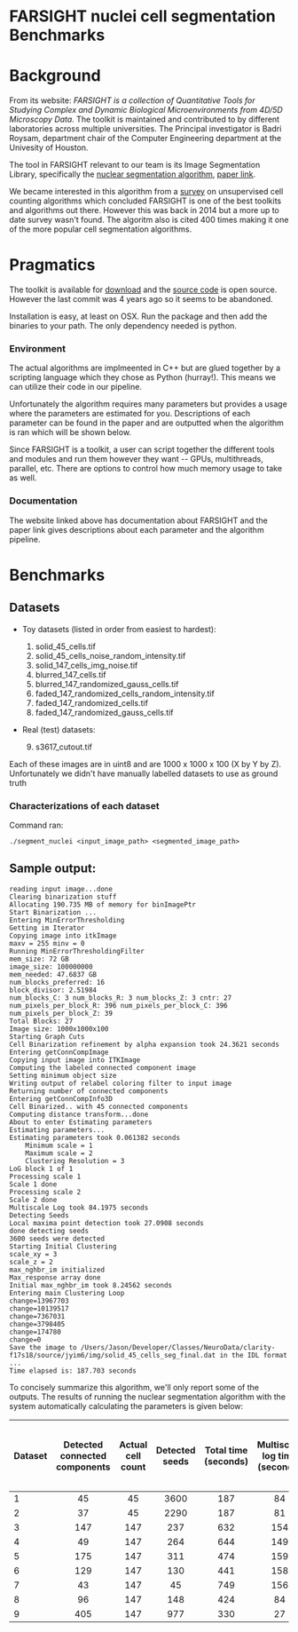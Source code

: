 # FARSIGHT nuclei cell segmentation Benchmarks
# Background
From its website: *FARSIGHT is a collection of Quantitative Tools for Studying Complex and Dynamic Biological Microenvironments from 4D/5D Microscopy Data.*
The toolkit is maintained and contributed to by different laboratories across multiple universities. The Principal investigator is Badri Roysam, department chair of the Computer Engineering department at the Univesity of Houston.

The tool in FARSIGHT relevant to our team is its Image Segmentation Library, specifically the [nuclear segmentation algorithm](http://www.farsight-toolkit.org/wiki/Nuclear_Segmentation), [paper link](http://ieeexplore.ieee.org/stamp/stamp.jsp?arnumber=5306149). 

We became interested in this algorithm from a [survey](https://www.frontiersin.org/articles/10.3389/fnana.2014.00027/full) on unsupervised cell counting algorithms which concluded FARSIGHT is one of the best toolkits and algorithms out there. However this was back in 2014 but a more up to date survey wasn't found. The algoritm also is cited 400 times making it one of the more popular cell segmentation algorithms.

# Pragmatics 

The toolkit is available for [download](http://www.farsight-toolkit.org/wiki/Special:FarsightDownloads) and the [source code](https://github.com/hocheung20/farsight) is open source. However the last commit was 4 years ago so it seems to be abandoned. 

Installation is easy, at least on OSX. Run the package and then add the binaries to your path. The only dependency needed is python. 

### Environment
The actual algorithms are implmeented in C++ but are glued together by a scripting language which they chose as Python (hurray!). This means we can utilize their code in our pipeline. 


Unfortunately the algorithm requires many parameters but provides a usage where the parameters are estimated for you. Descriptions of each parameter can be found in the paper and are outputted when the algorithm is ran which will be shown below.

Since FARSIGHT is a toolkit, a user can script together the different tools and modules and run them however they want -- GPUs, multithreads, parallel, etc. There are options to control how much memory usage to take as well.

### Documentation 
The website linked above has documentation about FARSIGHT and the paper link gives descriptions about each parameter and the algorithm pipeline. 

# Benchmarks

## Datasets
* Toy datasets (listed in order from easiest to hardest):
    1. solid_45_cells.tif
    2. solid_45_cells_noise_random_intensity.tif
    3. solid_147_cells_img_noise.tif 
    4. blurred_147_cells.tif
    5. blurred_147_randomized_gauss_cells.tif
    6. faded_147_randomized_cells_random_intensity.tif
    7. faded_147_randomized_cells.tif
    8. faded_147_randomized_gauss_cells.tif

* Real (test) datasets:

    9. s3617_cutout.tif

Each of these images are in uint8 and are 1000 x 1000 x 100 (X by Y by Z).
Unfortunately we didn't have manually labelled datasets to use as ground truth

### Characterizations of each dataset


Command ran:
```
./segment_nuclei <input_image_path> <segmented_image_path>
```

## Sample output:

```
reading input image...done
Clearing binarization stuff
Allocating 190.735 MB of memory for binImagePtr
Start Binarization ...
Entering MinErrorThresholding
Getting im Iterator
Copying image into itkImage
maxv = 255 minv = 0
Running MinErrorThresholdingFilter
mem_size: 72 GB
image_size: 100000000
mem_needed: 47.6837 GB
num_blocks_preferred: 16
block_divisor: 2.51984
num_blocks_C: 3 num_blocks_R: 3 num_blocks_Z: 3 cntr: 27
num_pixels_per_block_R: 396 num_pixels_per_block_C: 396 num_pixels_per_block_Z: 39
Total Blocks: 27
Image size: 1000x1000x100
Starting Graph Cuts
Cell Binarization refinement by alpha expansion took 24.3621 seconds
Entering getConnCompImage
Copying input image into ITKImage
Computing the labeled connected component image
Setting minimum object size
Writing output of relabel coloring filter to input image
Returning number of connected components
Entering getConnCompInfo3D
Cell Binarized.. with 45 connected components
Computing distance transform...done
About to enter Estimating parameters
Estimating parameters...
Estimating parameters took 0.061382 seconds
    Minimum scale = 1
    Maximum scale = 2
    Clustering Resolution = 3
LoG block 1 of 1
Processing scale 1
Scale 1 done
Processing scale 2
Scale 2 done
Multiscale Log took 84.1975 seconds
Detecting Seeds
Local maxima point detection took 27.0908 seconds
done detecting seeds
3600 seeds were detected
Starting Initial Clustering
scale_xy = 3
scale_z = 2
max_nghbr_im initialized
Max_response array done
Initial max_nghbr_im took 8.24562 seconds
Entering main Clustering Loop
change=13967703
change=10139517
change=7367031
change=3798405
change=174780
change=0
Save the image to /Users/Jason/Developer/Classes/NeuroData/clarity-f17s18/source/jyim6/img/solid_45_cells_seg_final.dat in the IDL format ...
Time elapsed is: 187.703 seconds
```

To concisely summarize this algorithm, we'll only report some of the outputs. The results of running the nuclear segmentation algorithm with the system automatically calculating the parameters is given below:

| Dataset | Detected connected components | Actual cell count | Detected seeds  | Total time (seconds) | Multiscale log time (seconds) |  Local maxima point detection time (seconds) |
| ------- |:--------------:|:------------:|:---------------:| :-------------------:|:-------------------:|:-----------:|
| 1       | 45           | 45              | 3600            | 187                  | 84       | 27
| 2       | 37           | 45              | 2290            | 187                  | 81       | 27
| 3       | 147          | 147             | 237             | 632                  | 154      | 193
| 4       | 49           | 147             | 264             | 644                  | 149      | 199
| 5       | 175          | 147             | 311             | 474                  | 159      | 85
| 6       | 129          | 147            | 130             | 441                  | 158      | 85 
| 7       | 43           | 147            | 45              | 749                  | 156      | 244 
| 8       | 96          | 147            | 148             | 424                  | 84       | 158 
| 9       | 405          | 147            | 977             | 330                  | 27       | 27





